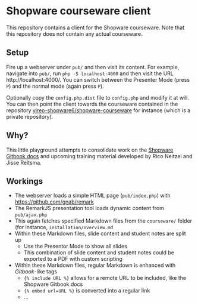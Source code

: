 # Shopware courseware client
This repository contains a client for the Shopware courseware. Note that this repository does not
contain any actual courseware.

## Setup
Fire up a webserver under `pub/` and then visit its content. For example, navigate into `pub/`, run `php -S localhost:4000` and then visit the URL http://localhost:4000/. You can switch between the Presenter Mode (press `P`) and the normal mode (again press `P`).

Optionally copy the `config.php.dist` file to `config.php` and modify it at will. You can then point the client towards the courseware contained in the repository [yireo-shopware6/shopware-courseware](https://github.com/yireo-shopware6/shopware-courseware) for instance (which is a private repository).

## Why?
This little playground attempts to consolidate work on the [Shopware Gitbook docs](https://shopware.gitbook.io/docs/) and upcoming training material developed by Rico Neitzel and Jisse Reitsma.

## Workings
- The webserver loads a simple HTML page (`pub/index.php`) with https://github.com/gnab/remark
- The RemarkJS presentation tool loads dynamic content from `pub/ajax.php`
- This again fetches specified Markdown files from the `courseware/` folder (for instance, `installation/overview.md`
- Within these Markdown files, slide content and student notes are split up
    - Use the Presentor Mode to show all slides
    - This combination of slide content and student notes could be exported to a PDF with custom scripting
- Within these Markdown files, regular Markdown is enhanced with *Gitbook*-like tags
    - `{% include URL %}` allows for a remote URL to be included, like the Shopware Gitbook docs
    - `{% embed url=URL %}` is converted into a regular link
    - ...

